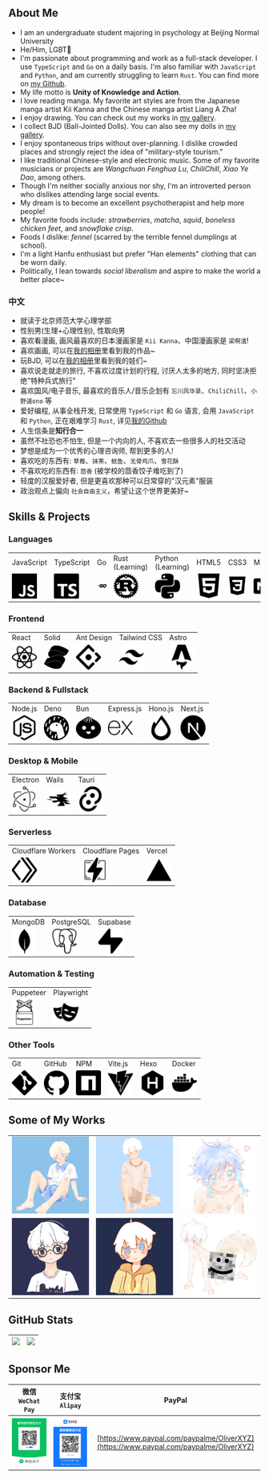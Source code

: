 ## About Me

- I am an undergraduate student majoring in psychology at Beijing Normal University
- He/Him, LGBT🌈
- I'm passionate about programming and work as a full-stack developer. I use `TypeScript` and `Go` on a daily basis. I'm also familiar with `JavaScript` and `Python`, and am currently struggling to learn `Rust`. You can find more on [my Github](https://github.com/LeafYeeXYZ).
- My life motto is **Unity of Knowledge and Action**.
- I love reading manga. My favorite art styles are from the Japanese manga artist Kii Kanna and the Chinese manga artist Liang A Zha!
- I enjoy drawing. You can check out my works in [my gallery](https://blog.leafyee.xyz/masonry).
- I collect BJD (Ball-Jointed Dolls). You can also see my dolls in [my gallery](https://blog.leafyee.xyz/masonry).
- I enjoy spontaneous trips without over-planning. I dislike crowded places and strongly reject the idea of "military-style tourism."
- I like traditional Chinese-style and electronic music. Some of my favorite musicians or projects are *Wangchuan Fenghua Lu*, *ChiliChill*, *Xiao Ye Dao*, among others.
- Though I'm neither socially anxious nor shy, I'm an introverted person who dislikes attending large social events.
- My dream is to become an excellent psychotherapist and help more people!
- My favorite foods include: *strawberries*, *matcha*, *squid*, *boneless chicken feet*, and *snowflake crisp*.
- Foods I dislike: *fennel* (scarred by the terrible fennel dumplings at school).
- I'm a light Hanfu enthusiast but prefer "Han elements" clothing that can be worn daily.
- Politically, I lean towards *social liberalism* and aspire to make the world a better place~

### 中文

- 就读于北京师范大学心理学部
- 性别男(生理+心理性别), 性取向男
- 喜欢看漫画, 画风最喜欢的日本漫画家是 `Kii Kanna`、中国漫画家是 `梁啊渣`!
- 喜欢画画, 可以在[我的相册](https://blog.leafyee.xyz/masonry)里看到我的作品~
- 玩BJD, 可以在[我的相册](https://blog.leafyee.xyz/masonry)里看到我的娃们~
- 喜欢说走就走的旅行, 不喜欢过度计划的行程, 讨厌人太多的地方, 同时坚决拒绝"特种兵式旅行"
- 喜欢国风/电子音乐, 最喜欢的音乐人/音乐企划有 `忘川风华录`、`ChiliChill`、`小野道ono` 等
- 爱好编程, 从事全栈开发, 日常使用 `TypeScript` 和 `Go` 语言, 会用 `JavaScript` 和 `Python`, 正在艰难学习 `Rust`, 详见[我的Github](https://github.com/LeafYeeXYZ)
- 人生信条是**知行合一**
- 虽然不社恐也不怕生, 但是一个内向的人, 不喜欢去一些很多人的社交活动
- 梦想是成为一个优秀的心理咨询师, 帮到更多的人!
- 喜欢吃的东西有: `草莓`、`抹茶`、`鱿鱼`、`无骨鸡爪`、`雪花酥`
- 不喜欢吃的东西有: `茴香` (被学校的茴香饺子难吃到了)
- 轻度的汉服爱好者, 但是更喜欢那种可以日常穿的"汉元素"服装
- 政治观点上偏向 `社会自由主义`，希望让这个世界更美好~

## Skills & Projects

### Languages
<table>
  <tr>
    <td>JavaScript</td>
    <td>TypeScript</td>
    <td>Go</td>
    <td>Rust<br>(Learning)</td>
    <td>Python<br>(Learning)</td>
    <td>HTML5</td>
    <td>CSS3</td>
    <td>Markdown</td>
  </tr>
  <tr>
    <td><img src="icons/javascript.svg" width="50px"></td>
    <td><img src="icons/typescript.svg" width="50px"></td>
    <td><img src="icons/go.svg" width="50px"></td>
    <td><img src="icons/rust.svg" width="50px"></td>
    <td><img src="icons/python.svg" width="50px"></td>
    <td><img src="icons/html5.svg" width="50px"></td>
    <td><img src="icons/css3.svg" width="50px"></td>
    <td><img src="icons/markdown.svg" width="50px"></td>
  </tr>
</table>

### Frontend
<table>
  <tr>
    <td>React</td>
    <td>Solid</td>
    <td>Ant Design</td>
    <td>Tailwind CSS</td>
    <td>Astro</td>
  </tr>
  <tr>
    <td><img src="icons/react.svg" width="50px"></td>
    <td><img src="icons/solid.svg" width="50px"></td>
    <td><img src="icons/antdesign.svg" width="50px"></td>
    <td><img src="icons/tailwindcss.svg" width="50px"></td>
    <td><img src="icons/astro.svg" width="50px"></td>
  </tr>
</table>

### Backend & Fullstack
<table>
  <tr>
    <td>Node.js</td>
    <td>Deno</td>
    <td>Bun</td>
    <td>Express.js</td>
    <td>Hono.js</td>
    <td>Next.js</td>
  </tr>
  <tr>
    <td><img src="icons/nodedotjs.svg" width="50px"></td>
    <td><img src="icons/deno.svg" width="50px"></td>
    <td><img src="icons/bun.svg" width="50px"></td>
    <td><img src="icons/express.svg" width="50px"></td>
    <td><img src="icons/hono.svg" width="50px"></td>
    <td><img src="icons/nextdotjs.svg" width="50px"></td>
  </tr>
</table>

### Desktop & Mobile
<table>
  <tr>
    <td>Electron</td>
    <td>Wails</td>
    <td>Tauri</td>
  </tr>
  <tr>
    <td><img src="icons/electron.svg" width="50px"></td>
    <td><img src="icons/wails.svg" width="50px"></td>
    <td><img src="icons/tauri.svg" width="50px"></td>
  </tr>
</table>

### Serverless
<table>
  <tr>
    <td>Cloudflare Workers</td>
    <td>Cloudflare Pages</td>
    <td>Vercel</td>
  </tr>
  <tr>
    <td><img src="icons/cloudflareworkers.svg" width="50px"></td>
    <td><img src="icons/cloudflarepages.svg" width="50px"></td>
    <td><img src="icons/vercel.svg" width="50px"></td>
  </tr>
</table> 

### Database
<table>
  <tr>
    <td>MongoDB</td>
    <td>PostgreSQL</td>
    <td>Supabase</td>
  </tr>
  <tr>
    <td><img src="icons/mongodb.svg" width="50px"></td>
    <td><img src="icons/postgresql.svg" width="50px"></td>
    <td><img src="icons/supabase.svg" width="50px"></td>
  </tr>
</table>

### Automation & Testing
<table>
  <tr>
    <td>Puppeteer</td>
    <td>Playwright</td>
  </tr>
  <tr>
    <td><img src="icons/puppeteer.svg" width="50px"></td>
    <td><img src="icons/playwright.svg" width="50px"></td>
  </tr>
</table>

### Other Tools
<table>
  <tr>
    <td>Git</td>
    <td>GitHub</td>
    <td>NPM</td>
    <td>Vite.js</td>
    <td>Hexo</td>
    <td>Docker</td>
  </tr>
  <tr>
    <td><img src="icons/git.svg" width="50px"></td>
    <td><img src="icons/github.svg" width="50px"></td>
    <td><img src="icons/npm.svg" width="50px"></td>
    <td><img src="icons/vite.svg" width="50px"></td>
    <td><img src="icons/hexo.svg" width="50px"></td>
    <td><img src="icons/docker.svg" width="50px"></td>
  </tr>
</table>

## Some of My Works

<table>
  <tr>
    <td><img src="photos/5.png" width="200px"></td>
    <td><img src="photos/3.jpg" width="200px"></td>
    <td><img src="photos/4.jpg" width="200px"></td>
  </tr>
  <tr>
    <td><img src="photos/2.png" width="200px"></td>
    <td><img src="photos/1.png" width="200px"></td>
    <td><img src="photos/6.jpg" width="200px"></td>
  </tr>
</table>

## GitHub Stats

|![](https://github-readme-stats.vercel.app/api?username=LeafYeeXYZ&show_icons=true&rank_icon=github&show=reviews,prs_merged,prs_merged_percentage)|![](https://github-readme-stats.vercel.app/api/top-langs/?username=LeafYeeXYZ&size_weight=0.5&count_weight=0.5&langs_count=9)|
|:---:|:---:|

## Sponsor Me

|微信 `WeChat Pay`|支付宝 `Alipay`|PayPal|
|:---:|:---:|:---:|
|![](sponsor/wxp.jpg)|![](sponsor/alipay.jpeg)|[https://www.paypal.com/paypalme/OliverXYZ](https://www.paypal.com/paypalme/OliverXYZ)|